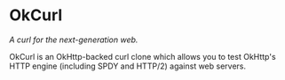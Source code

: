 OkCurl
======

_A curl for the next-generation web._

OkCurl is an OkHttp-backed curl clone which allows you to test OkHttp's HTTP engine (including
SPDY and HTTP/2) against web servers.
